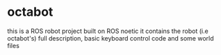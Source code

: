 # octabot
this is a ROS robot project built on ROS noetic
it contains the robot (i.e octabot's) full description, basic keyboard control code and some world files
